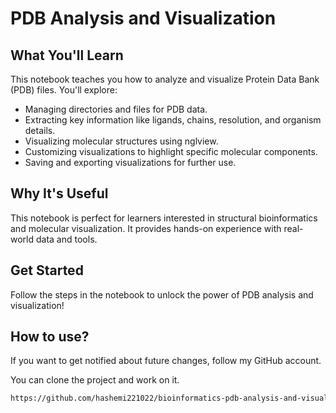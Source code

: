 </head>
<body>
    <div class="container">
        <h1>PDB Analysis and Visualization</h1>
        <div class="section">
            <h2>What You'll Learn</h2>
            <p>This notebook teaches you how to analyze and visualize <span class="highlight">Protein Data Bank (PDB)</span> files. You'll explore:</p>
            <ul>
                <li>Managing directories and files for PDB data.</li>
                <li>Extracting key information like <span class="highlight">ligands, chains, resolution, and organism details</span>.</li>
                <li>Visualizing molecular structures using <span class="highlight">nglview</span>.</li>
                <li>Customizing visualizations to highlight specific molecular components.</li>
                <li>Saving and exporting visualizations for further use.</li>
            </ul>
        </div>
        <div class="section">
            <h2>Why It's Useful</h2>
            <p>This notebook is perfect for learners interested in <span class="highlight">structural bioinformatics</span> and molecular visualization. It provides hands-on experience with real-world data and tools.</p>
        </div>
        <div class="section">
            <h2>Get Started</h2>
            <p>Follow the steps in the notebook to unlock the power of PDB analysis and visualization!</p>
        </div>
        <div class="section">
            <h2>How to use?</h2>
            <p>If you want to get notified about future changes, follow my GitHub account.</p>
            <p>You can clone the project and work on it.</p>
        </div>
    </div>
</body>
</html>

```bash
https://github.com/hashemi221022/bioinformatics-pdb-analysis-and-visualization.git
```


